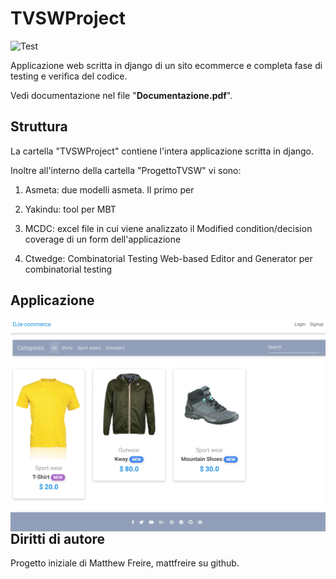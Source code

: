 # TVSWProject

![Test](https://github.com/SudatiSimone/TVSWProject/workflows/Test/badge.svg)

Applicazione web scritta in django di un sito ecommerce e completa fase di testing e verifica del codice. 

Vedi documentazione nel file "**Documentazione.pdf**". 

## Struttura 

La cartella "TVSWProject" contiene l'intera applicazione scritta in django. 

Inoltre all'interno della cartella "ProgettoTVSW" vi sono:

1. Asmeta: due modelli asmeta. Il primo per 

2. Yakindu: tool per MBT

3. MCDC: excel file in cui viene analizzato il Modified condition/decision coverage di un form dell'applicazione

4. Ctwedge: Combinatorial Testing Web-based Editor and Generator per combinatorial testing


## Applicazione

<img src="Capture.JPG"
     style="float: left; margin-right: 10px;" />
     
## Diritti di autore

Progetto iniziale di Matthew Freire, mattfreire su github. 
